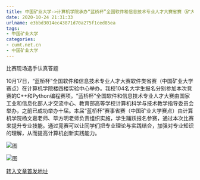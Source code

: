 ```yaml
---
title: 中国矿业大学->计算机学院承办“蓝桥杯”全国软件和信息技术专业人才大赛省赛（矿大赛点） | cumt.net.cn
date: 2020-10-24 21:31:33
urlname: e3bbd3014ec43871d70a275f1ced85ea
tags: 
- 中国矿业大学
categories:
- cumt.net.cn
- 中国矿业大学
---
```

比赛现场选手认真答题

10月17日，“蓝桥杯”全国软件和信息技术专业人才大赛软件类省赛（中国矿业大学赛点）在计算机学院楼四楼实验中心举办。我校104名大学生报名分别参加本次竞赛的C++和Python编程赛项。“蓝桥杯”全国软件和信息技术专业人才大赛由国家工业和信息化部人才交流中心、教育部高等学校计算机科学与技术教学指导委员会举办，之前已成功举办十届。本届“蓝桥杯”赛事省赛（中国矿业大学赛点）由计算机学院杨文嘉老师、毕方明老师负责组织实施，学生踊跃报名参赛，通过本次比赛来提升专业技能。通过竞赛可以让同学们把专业理论与实践结合，加强对专业知识的理解，从而提高计算机创新实践能力。

![图](http://xwzx.cumt.edu.cn/_upload/article/images/52/60/666b1c504404bf2188cd9f574320/6c530823-4014-4c0f-a05c-b231df032ad2.jpg)

![图](http://xwzx.cumt.edu.cn/_upload/article/images/52/60/666b1c504404bf2188cd9f574320/37d5b479-8e0a-48db-bd7d-30338f5bacfb.jpg)

[转入文章首发地址](http://xwzx.cumt.edu.cn/d3/21/c523a578337/page.htm)